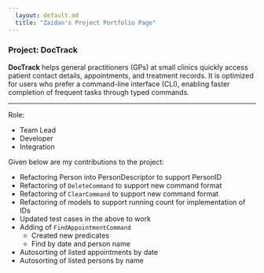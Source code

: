 ```yaml
---
  layout: default.md
  title: "Zaidan's Project Portfolio Page"
---
```


### Project: DocTrack

**DocTrack** helps general practitioners (GPs) at small clinics quickly access patient contact details, appointments, and treatment records. It is optimized for users who prefer a command-line interface (CLI), enabling faster completion of frequent tasks through typed commands.

---
Role:
- Team Lead
- Developer
- Integration

Given below are my contributions to the project:
- Refactoring Person into PersonDescriptor to support PersonID
- Refactoring of `DeleteCommand` to support new command format
- Refactoring of `ClearCommand` to support new command format
- Refactoring of models to support running count for implementation of IDs
- Updated test cases in the above to work
- Adding of `FindAppointmentCommand`
  - Created new predicates
  - Find by date and person name
- Autosorting of listed appointments by date
- Autosorting of listed persons by name
